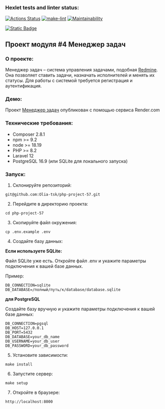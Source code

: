 ### Hexlet tests and linter status:

[![Actions Status](https://github.com/Olia-tsk/php-project-57/actions/workflows/hexlet-check.yml/badge.svg)](https://github.com/Olia-tsk/php-project-57/actions)
[![make-lint](https://github.com/Olia-tsk/php-project-57/actions/workflows/make-lint.yml/badge.svg)](https://github.com/Olia-tsk/php-project-57/actions/workflows/make-lint.yml)
[![Maintainability](https://qlty.sh/badges/e3068e15-c8f9-4966-888e-f495ca410024/maintainability.svg)](https://qlty.sh/gh/Olia-tsk/projects/php-project-57)

[![Static Badge](https://img.shields.io/badge/enabled-3FC658?style=flat&label=rollbar&link=https%3A%2F%2Frollbar.com%2F)](https://rollbar.com/)

## Проект модуля #4 Менеджер задач

### О проекте:

Менеджер задач – система управления задачами, подобная [Redmine](http://www.redmine.org/). Она позволяет ставить задачи, назначать исполнителей и менять их статусы. Для работы с системой требуется регистрация и аутентификация.

### Демо:

Проект [Менеджер задач](https://php-project-57-13iz.onrender.com) опубликован с помощью сервиса Render.com

### Технические требования:

-   Composer 2.8.1
-   npm >= 9.2
-   node >= 18.19
-   PHP >= 8.2
-   Laravel 12
-   PostgreSQL 16.9 (или SQLite для локального запуска)

### Запуск:

1. Склонируйте репозиторий:

```
git@github.com:Olia-tsk/php-project-57.git
```

2. Перейдите в директорию проекта:

```
cd php-project-57
```

3. Скопируйте файл окружения:

```
cp .env.example .env
```

4. Создайте базу данных:

**Если используете SQLite:**

Файл SQLite уже есть. Откройте файл .env и укажите параметры подключения к вашей базе данных.

Пример:

```
DB_CONNECTION=sqlite
DB_DATABASE=/полный/путь/к/database/database.sqlite
```

**для PostgreSQL**

Создайте базу вручную и укажите параметры подключения к вашей базе данных:

```
DB_CONNECTION=pgsql
DB_HOST=127.0.0.1
DB_PORT=5432
DB_DATABASE=your_db_name
DB_USERNAME=your_db_user
DB_PASSWORD=your_db_password
```

5. Установите зависимости:

```
make install
```

6. Запустите сервер:

```
make setup
```

7. Откройте в браузере:

```
http://localhost:8000
```
